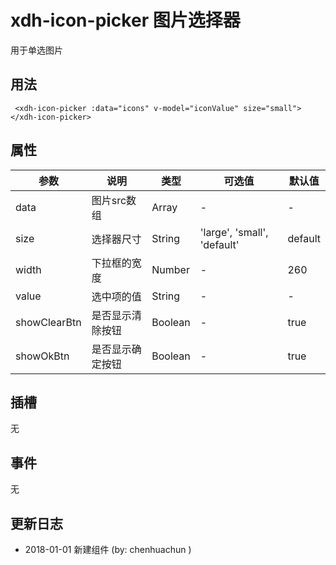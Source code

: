 # xdh-icon-picker 图片选择器

用于单选图片

## 用法

```
 <xdh-icon-picker :data="icons" v-model="iconValue" size="small"></xdh-icon-picker>
```

## 属性
| 参数 | 说明 | 类型 | 可选值 | 默认值 |
|----|----|----|----|----|
| data | 图片src数组| Array | - | - |
| size | 选择器尺寸 | String | 'large', 'small', 'default' | default |
| width | 下拉框的宽度 | Number | - | 260 |
| value | 选中项的值 | String | - | - |
| showClearBtn | 是否显示清除按钮 | Boolean | - | true |
| showOkBtn | 是否显示确定按钮 | Boolean | - | true |

## 插槽
无

## 事件
无

## 更新日志

- 2018-01-01 新建组件 (by: chenhuachun )

